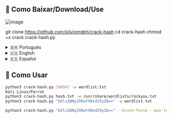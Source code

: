 ## 🚀 Como Baixar/Download/Use
![image](https://github.com/user-attachments/assets/f2dd63d5-0025-41e7-b1f3-87caaa9a1a83)

git clone https://github.com/silviomgbh/crack-hash
cd crack-hash
chmod +x crack crack-hash.py

<details>

<summary>🇧🇷 Português</summary>

[🔓 Base64 Cracker - Ferramenta Avançada de Quebra de Hashes Base64
Ferramenta desenvolvida  que realiza ataques de dicionário e força bruta em hashes Base64. Ideal para estudos acadêmicos em segurança da informação, com recursos avançados de análise estatística e paralelismo.

Principais Recursos:

    📊 Análise automática de padrões de hashes

    ⚡ Força bruta otimizada com paralelismo

    📚 Ataque com dicionário e variações inteligentes

    🎨 Interface colorida com visualização de progresso

    📈 Relatórios de desempenho e métricas
]

</details>

<details>
<summary>🇺🇸 English</summary>

[
🔓 Base64 Cracker - Advanced Base64 Hash Cracking Tool
Tool developed to perform dictionary and brute-force attacks on Base64 hashes. Perfect for academic studies in information security, featuring statistical analysis and parallel processing.

Key Features:

    📊 Automatic hash pattern analysis

    ⚡ Optimized brute-force with parallelism

    📚 Dictionary attacks with smart variations

    🎨 Colorful interface with progress visualization

    📈 Performance metrics and reporting

# 🔓 TCC Base64 Cracker]

</details>

<details>
<summary>🇪🇸 Español</summary>

[🇪🇸 Español

🔓 TCC Base64 Cracker - Herramienta Avanzada para Descifrar Hashes Base64
Herramienta desarrollada que realiza ataques de diccionario y fuerza bruta sobre hashes Base64. Ideal para estudios académicos en seguridad informática, con análisis estadístico y procesamiento paralelo.

Características Principales:

    📊 Análisis automático de patrones

    ⚡ Fuerza bruta optimizada con paralelismo

    📚 Ataques con diccionario y variaciones inteligentes

    🎨 Interfaz colorida con visualización de progreso

    📈 Métricas de rendimiento y reportes]

</details>

## 🚀 Como Usar
```bash
python3 crack-hash.py [HASH] -w wordlist.txt
Kali Linux/Parrot
python3 crack-hash.py hash.txt -w /usr/share/wordlists/rockyou.txt
python3 crack-hash.py "bXlzZWNyZXRwYXNzd29yZA==" -w wordlist.txt

python3 crack-hash.py "bXlzZWNyZXRwYXNzd29yZA==" --brute-force --min-length 6 --max-length 12 --charset "abcdefghijklmnopqrstuvwxyz0123456789"


